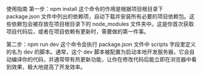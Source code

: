 使用指南
第一步：npm install
这个命令的作用是根据项目根目录下 package.json 文件中列出的依赖项，自动下载并安装所有必要的项目依赖包。这些依赖包会被存放在项目根目录下的 node_modules 文件夹中。这是你首次获取项目代码后，或者在项目依赖有更新时，需要做的第一件事。

第二步：npm run dev
这个命令会执行 package.json 文件中 scripts 字段里定义的名为 dev 的脚本。通常，这个 dev 脚本被配置为启动本地开发服务器，它会自动编译你的代码，并通常带有热更新功能，让你在修改代码后能立即在浏览器中看到效果，极大地提高了开发效率。
